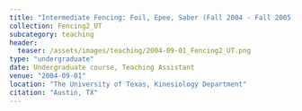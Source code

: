 ```yaml
---
title: "Intermediate Fencing: Foil, Epee, Saber (Fall 2004 - Fall 2005)"
collection: Fencing2_UT
subcategory: teaching
header: 
  teaser: /assets/images/teaching/2004-09-01_Fencing2_UT.png
type: "undergraduate"
date: Undergraduate course, Teaching Assistant
venue: "2004-09-01"
location: "The University of Texas, Kinesiology Department"
citation: "Austin, TX"
---
```


